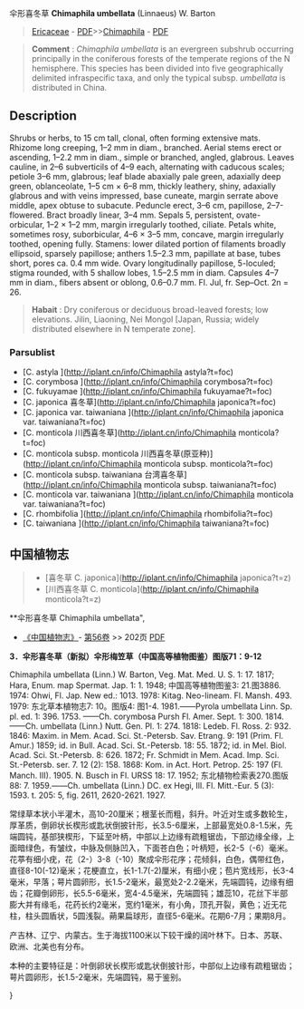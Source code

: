 伞形喜冬草 **Chimaphila umbellata** (Linnaeus) W. Barton

> [Ericaceae](http://iplant.cn/info/Ericaceae?t=foc) - [PDF](http://www.iplant.cn/foc/pdf/Ericaceae.pdf)>>[Chimaphila](http://iplant.cn/info/Chimaphila?t=foc) - [PDF](http://www.iplant.cn/foc/pdf/Chimaphila.pdf)


> **Comment** : 
> *Chimaphila* *umbellata* is an evergreen subshrub occurring principally in the coniferous forests of the temperate regions of the N hemisphere. This species has been divided into five geographically delimited infraspecific taxa, and only the typical subsp. *umbellata* is distributed in China.

## Description

Shrubs or herbs, to 15 cm tall, clonal, often forming extensive mats. Rhizome long creeping, 1–2 mm in diam., branched. Aerial stems erect or ascending, 1–2.2 mm in diam., simple or branched, angled, glabrous. Leaves cauline, in 2–6 subverticils of 4–9 each, alternating with caducous scales; petiole 3–6 mm, glabrous; leaf blade abaxially pale green, adaxially deep green, oblanceolate, 1–5 cm × 6–8 mm, thickly leathery, shiny, adaxially glabrous and with veins impressed, base cuneate, margin serrate above middle, apex obtuse to subacute. Peduncle erect, 3–6 cm, papillose, 2–7-flowered. Bract broadly linear, 3–4 mm. Sepals 5, persistent, ovate-orbicular, 1–2 × 1–2 mm, margin irregularly toothed, ciliate. Petals white, sometimes rosy, suborbicular, 4–6 × 3–5 mm, concave, margin irregularly toothed, opening fully. Stamens: lower dilated portion of filaments broadly ellipsoid, sparsely papillose; anthers 1.5–2.3 mm, papillate at base, tubes short, pores ca. 0.4 mm wide. Ovary longitudinally papillose, 5-loculed; stigma rounded, with 5 shallow lobes, 1.5–2.5 mm in diam. Capsules 4–7 mm in diam., fibers absent or oblong, 0.6–0.7 mm. Fl. Jul, fr. Sep–Oct. 2n = 26.


> **Habait** : 
> Dry coniferous or deciduous broad-leaved forests; low elevations. Jilin, Liaoning, Nei Mongol [Japan, Russia; widely distributed elsewhere in N temperate zone].



### Parsublist

* [C.  astyla  ](http://iplant.cn/info/Chimaphila astyla?t=foc)
* [C.  corymbosa  ](http://iplant.cn/info/Chimaphila corymbosa?t=foc)
* [C.  fukuyamae  ](http://iplant.cn/info/Chimaphila fukuyamae?t=foc)
* [C.  japonica  喜冬草](http://iplant.cn/info/Chimaphila japonica?t=foc)
* [C.  japonica var. taiwaniana  ](http://iplant.cn/info/Chimaphila japonica var. taiwaniana?t=foc)
* [C.  monticola  川西喜冬草](http://iplant.cn/info/Chimaphila monticola?t=foc)
* [C.  monticola subsp. monticola  川西喜冬草(原亚种)](http://iplant.cn/info/Chimaphila monticola subsp. monticola?t=foc)
* [C.  monticola subsp. taiwaniana  台湾喜冬草](http://iplant.cn/info/Chimaphila monticola subsp. taiwaniana?t=foc)
* [C.  monticola var. taiwaniana  ](http://iplant.cn/info/Chimaphila monticola var. taiwaniana?t=foc)
* [C.  rhombifolia  ](http://iplant.cn/info/Chimaphila rhombifolia?t=foc)
* [C.  taiwaniana  ](http://iplant.cn/info/Chimaphila taiwaniana?t=foc)

## 中国植物志

> * [喜冬草  C.  japonica](http://iplant.cn/info/Chimaphila japonica?t=z)
> * [川西喜冬草  C.  monticola](http://iplant.cn/info/Chimaphila monticola?t=z)


**伞形喜冬草 Chimaphila umbellata",



* [《中国植物志》](http://www.iplant.cn/frps)- [第56卷](http://www.iplant.cn/frps/vol/56) >> 202页 [PDF](http://www.iplant.cn/frps/pdf/56/202a.PDF)


**3．伞形喜冬草（新拟）伞形梅笠草（中国高等植物图鉴）图版71：9-12**

Chimaphila umbellata (Linn.) W. Barton, Veg. Mat. Med. U. S. 1: 17. 1817; Hara, Enum. map Spermat. Jap. 1: 1. 1948; 中国高等植物图鉴3: 21.图3886. 1974: Ohwi, Fl. Jap. New ed.: 1013. 1978: Kitag. Neo-Iineam. Fl. Mansh. 493. 1979: 东北草本植物志7: 10。图版4: 图1-4. 1981.——Pyrola umbellata Linn. Sp. pl. ed. 1: 396. 1753. ——Ch. corymbosa Pursh Fl. Amer. Sept. 1: 300. 1814.——Ch. umbellata (Linn.) Nutt. Gen. Pl. 1: 274. 1818: Ledeb. Fl. Ross. 2: 932. 1846: Maxim. in Mem. Acad. Sci. St.-Petersb. Sav. Etrang. 9: 191 (Prim. Fl. Amur.) 1859; id. in Bull. Acad. Sci. St.-Petersb. 18: 55. 1872; id. in Mel. Biol. Acad. Sci. St.-Petersb. 8: 626. 1872; Fr. Schmidt in Mem. Acad. Imp. Sci. St.-Petersb. ser. 7. 12 (2): 158. 1868: Kom. in Act. Hort. Petrop. 25: 197 (Fl. Manch. III). 1905. N. Busch in Fl. URSS 18: 17. 1952; 东北植物检索表270.图版88: 7. 1959.——Ch. umbellata (Linn.) DC. ex Hegi, Ill. Fl. Mitt.-Eur. 5 (3): 1593. t. 205: 5, fig. 2611, 2620-2621. 1927.

常绿草本状小半灌木，高10-20厘米；根茎长而粗，斜升。叶近对生或多数轮生，厚革质，倒卵状长楔形或匙状倒披针形，长3.5-6厘米，上部最宽处0.8-1.5米，先端圆钝，基部狭楔形，下延至叶柄，中部以上边缘有疏粗锯齿，下部边缘全缘，上面暗绿色，有皱纹，中脉及侧脉凹入，下面苍白色；叶柄短，长2-5（-6）毫米。花葶有细小疣，花（2-）3-8（-10）聚成伞形花序；花倾斜，白色，偶带红色，直径8-10(-12)毫米；花梗直立，长1-1.7(-2)厘米，有细小疣；苞片宽线形，长3-4毫米，早落；萼片圆卵形，长1.5-2毫米，最宽处2-2.2毫米，先端圆钝，边缘有细齿；花瓣倒卵形，长5.5-6毫米，宽4-4.5毫米，先端圆钝；雄蕊10，花丝下半部膨大并有缘毛，花药长约2毫米，宽约1毫米，有小角，顶孔开裂，黄色；近无花柱，柱头圆盾状，5圆浅裂。蒴果扁球形，直径5-6毫米。花期6-7月；果期8月。

产吉林、辽宁、内蒙古。生于海拔1100米以下较干燥的阔叶林下。日本、苏联、欧洲、北美也有分布。

本种的主要特征是：叶倒卵状长楔形或匙状倒披针形，中部似上边缘有疏粗锯齿；萼片圆卵形，长1.5-2毫米，先端圆钝，易于鉴别。



}
